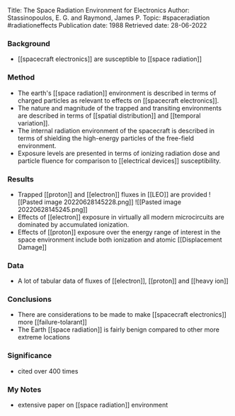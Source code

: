 Title: The Space Radiation Environment for Electronics
Author: Stassinopoulos, E. G. and Raymond, James P.
Topic: #spaceradiation #radiationeffects 
Publication date: 1988
Retrieved date: 28-06-2022 

### Background
- [[spacecraft electronics]] are susceptible to [[space radiation]]

### Method
- The earth's [[space radiation]] environment is described in terms of charged particles as relevant to effects on [[spacecraft electronics]]. 
- The nature and magnitude of the trapped and transiting environments are described in terms of [[spatial distribution]] and [[temporal variation]].
- The internal radiation environment of the spacecraft is described in terms of shielding the high-energy particles of the free-field environment. 
- Exposure levels are presented in terms of ionizing radiation dose and particle fluence for comparison to [[electrical devices]] susceptibility.

### Results
- Trapped [[proton]] and [[electron]] fluxes in [[LEO]] are provided ![[Pasted image 20220628145228.png]] ![[Pasted image 20220628145245.png]] 
- Effects of [[electron]] exposure in virtually all modern microcircuits are dominated by accumulated ionization.
- Effects of [[proton]] exposure over the energy range of interest in the space environment include both ionization and atomic [[Displacement Damage]]

### Data 
- A lot of tabular data of fluxes of [[electron]], [[proton]] and [[heavy ion]]

### Conclusions
- There are considerations to be made to make [[spacecraft electronics]] more [[failure-tolarant]]
- The Earth [[space radiation]] is fairly benign compared to other more extreme locations

### Significance
- cited over 400 times

### My Notes
- extensive paper on [[space radiation]] environment

